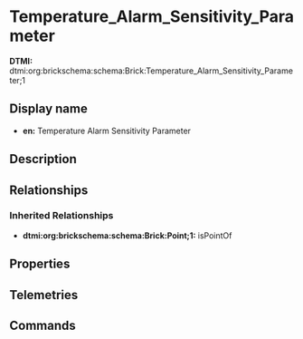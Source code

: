 # Temperature_Alarm_Sensitivity_Parameter
**DTMI:** dtmi:org:brickschema:schema:Brick:Temperature_Alarm_Sensitivity_Parameter;1
## Display name
- **en:** Temperature Alarm Sensitivity Parameter
## Description
## Relationships
### Inherited Relationships
* **dtmi:org:brickschema:schema:Brick:Point;1:** isPointOf
## Properties
## Telemetries
## Commands
